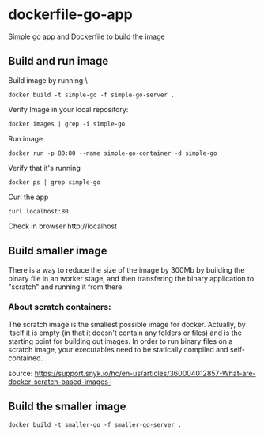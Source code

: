 # dockerfile-go-app
Simple go app and Dockerfile to build the image

## Build and run image
Build image by running \

`docker build -t simple-go -f simple-go-server .`

Verify Image in your local repository:

`docker images | grep -i simple-go`

Run image

`docker run -p 80:80 --name simple-go-container -d simple-go`

Verify that it's running

`docker ps | grep simple-go`

Curl the app

`curl localhost:80`

Check in browser http://localhost


## Build smaller image
There is a way to reduce the size of the image by 300Mb by building the binary file in an worker stage, and then transfering the binary application to "scratch" and running it from there.

### About scratch containers:
The scratch image is the smallest possible image for docker. Actually, by itself it is empty (in that it doesn't contain any folders or files) and is the starting point for building out images. In order to run binary files on a scratch image, your executables need to be statically compiled and self-contained.

source: https://support.snyk.io/hc/en-us/articles/360004012857-What-are-docker-scratch-based-images-

## Build the smaller image

`docker build -t smaller-go -f smaller-go-server .`